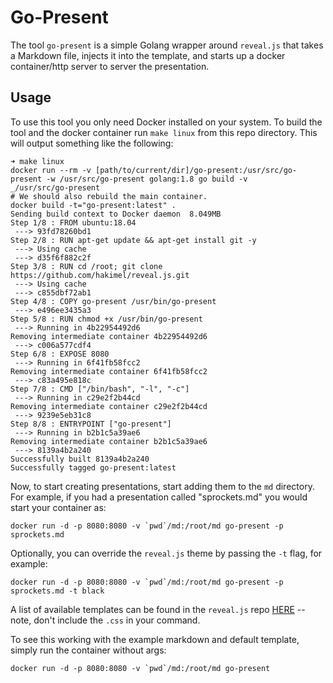 # Go-Present
The tool `go-present` is a simple Golang wrapper around `reveal.js` that takes a Markdown file, injects it into the template, and starts up a docker container/http server to server the presentation.

## Usage
To use this tool you only need Docker installed on your system. To build the tool and the docker container run `make linux` from this repo directory. This will output something like the following:
```
➜ make linux
docker run --rm -v [path/to/current/dir]/go-present:/usr/src/go-present -w /usr/src/go-present golang:1.8 go build -v
_/usr/src/go-present
# We should also rebuild the main container.
docker build -t="go-present:latest" .
Sending build context to Docker daemon  8.049MB
Step 1/8 : FROM ubuntu:18.04
 ---> 93fd78260bd1
Step 2/8 : RUN apt-get update && apt-get install git -y
 ---> Using cache
 ---> d35f6f882c2f
Step 3/8 : RUN cd /root; git clone https://github.com/hakimel/reveal.js.git
 ---> Using cache
 ---> c855dbf72ab1
Step 4/8 : COPY go-present /usr/bin/go-present
 ---> e496ee3435a3
Step 5/8 : RUN chmod +x /usr/bin/go-present
 ---> Running in 4b22954492d6
Removing intermediate container 4b22954492d6
 ---> c006a577cdf4
Step 6/8 : EXPOSE 8080
 ---> Running in 6f41fb58fcc2
Removing intermediate container 6f41fb58fcc2
 ---> c83a495e818c
Step 7/8 : CMD ["/bin/bash", "-l", "-c"]
 ---> Running in c29e2f2b44cd
Removing intermediate container c29e2f2b44cd
 ---> 9239e5eb31c8
Step 8/8 : ENTRYPOINT ["go-present"]
 ---> Running in b2b1c5a39ae6
Removing intermediate container b2b1c5a39ae6
 ---> 8139a4b2a240
Successfully built 8139a4b2a240
Successfully tagged go-present:latest
```
Now, to start creating presentations, start adding them to the `md` directory. For example, if you had a presentation called "sprockets.md" you would start your container as:
```
docker run -d -p 8080:8080 -v `pwd`/md:/root/md go-present -p sprockets.md
```
Optionally, you can override the `reveal.js` theme by passing the `-t` flag, for example:
```
docker run -d -p 8080:8080 -v `pwd`/md:/root/md go-present -p sprockets.md -t black
```
A list of available templates can be found in the `reveal.js` repo [HERE](https://github.com/hakimel/reveal.js/tree/master/css/theme) -- note, don't include the `.css` in your command.

To see this working with the example markdown and default template, simply run the container without args:
```
docker run -d -p 8080:8080 -v `pwd`/md:/root/md go-present
```
